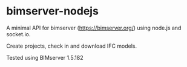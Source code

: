 # bimserver-nodejs

A minimal API for bimserver (https://bimserver.org/) using node.js and socket.io.

Create projects, check in and download IFC models.

Tested using BIMserver 1.5.182
